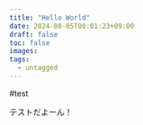 ```yaml
---
title: "Hello World"
date: 2024-08-05T00:01:23+09:00
draft: false
toc: false
images:
tags:
  - untagged
---
```



#test 

テストだよーん！